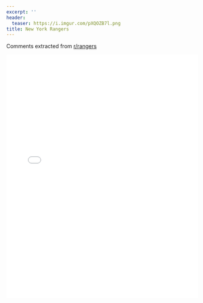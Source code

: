 ```yaml
---
excerpt: ''
header:
  teaser: https://i.imgur.com/pXQOZB7l.png
title: New York Rangers
---
```


Comments extracted from [r/rangers](https://reddit.com/r/rangers)
<iframe id="igraph" scrolling="no" style="border:none;" seamless="seamless" src="/plots/NHL/NYR.html" height="640" width="100%"></iframe>